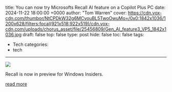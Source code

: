 title: You can now try Microsofts Recall AI feature on a Copilot Plus PC
date: 2024-11-22 18:00:00 +0000
author: "Tom Warren"
cover: https://cdn.vox-cdn.com/thumbor/NtCPDkW32g6MCvouBL5TwoOwuMo=/0x0:1842x1036/1200x628/filters:focal(921x518:922x519)/cdn.vox-cdn.com/uploads/chorus_asset/file/25456809/Gen_AI_feature3_VP5_1842x1036.jpg
draft: false
top: false
type: post
hide: false
toc: false
tags:
  - Tech
categories:
  - tech
---

![](https://cdn.vox-cdn.com/thumbor/NtCPDkW32g6MCvouBL5TwoOwuMo=/0x0:1842x1036/1200x628/filters:focal(921x518:922x519)/cdn.vox-cdn.com/uploads/chorus_asset/file/25456809/Gen_AI_feature3_VP5_1842x1036.jpg)

Recall is now in preview for Windows Insiders.

[read more](https://www.theverge.com/2024/11/22/24302947/microsoft-recall-windows-insider-testing-dev-channel-click-to-do)

